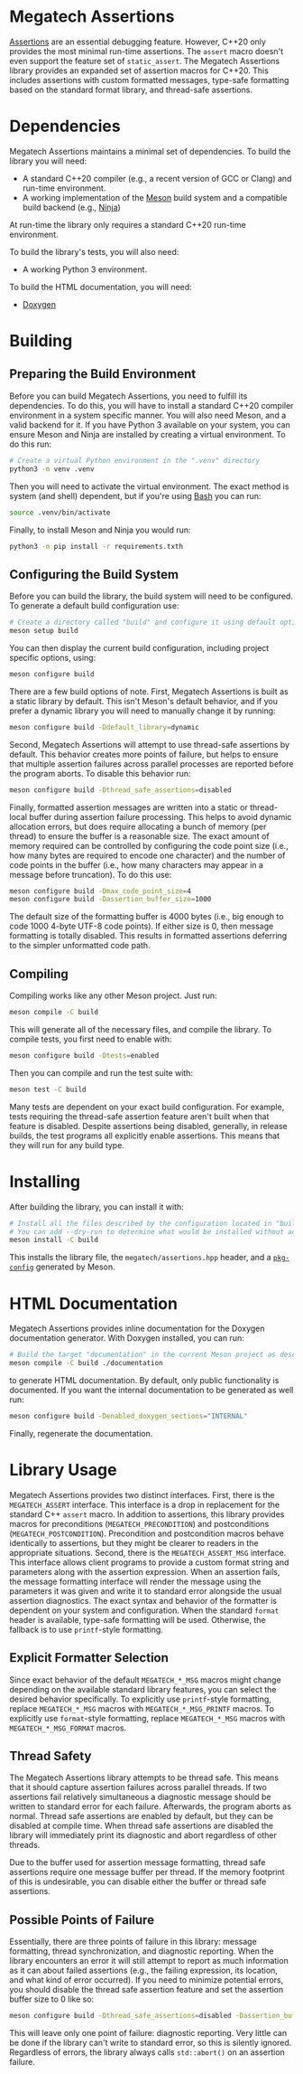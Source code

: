 # Megatech Assertions

[Assertions](https://en.wikipedia.org/wiki/Assertion_(software_development)) are an essential debugging feature.
However, C++20 only provides the most minimal run-time assertions. The `assert` macro doesn't even support the
feature set of `static_assert`. The Megatech Assertions library provides an expanded set of assertion macros for C++20.
This includes assertions with custom formatted messages, type-safe formatting based on the standard format library,
and thread-safe assertions.

# Dependencies

Megatech Assertions maintains a minimal set of dependencies. To build the library you will need:

- A standard C++20 compiler (e.g., a recent version of GCC or Clang) and run-time environment.
- A working implementation of the [Meson](https://mesonbuild.com/) build system and a compatible build backend (e.g.,
  [Ninja](https://ninja-build.org/))

At run-time the library only requires a standard C++20 run-time environment.

To build the library's tests, you will also need:

- A working Python 3 environment.

To build the HTML documentation, you will need:

- [Doxygen](https://doxygen.nl)

# Building

## Preparing the Build Environment

Before you can build Megatech Assertions, you need to fulfill its dependencies. To do this, you will have to install
a standard C++20 compiler environment in a system specific manner. You will also need Meson, and a valid backend for
it. If you have Python 3 available on your system, you can ensure Meson and Ninja are installed by creating a virtual
environment. To do this run:

```sh
# Create a virtual Python environment in the ".venv" directory
python3 -m venv .venv
```

Then you will need to activate the virtual environment. The exact method is system (and shell) dependent, but if
you're using [Bash](https://www.gnu.org/software/bash/) you can run:

```sh
source .venv/bin/activate
```

Finally, to install Meson and Ninja you would run:

```sh
python3 -m pip install -r requirements.txth
```

## Configuring the Build System

Before you can build the library, the build system will need to be configured. To generate a default build
configuration use:

```sh
# Create a directory called "build" and configure it using default options.
meson setup build
```

You can then display the current build configuration, including project specific options, using:

```sh
meson configure build
```

There are a few build options of note. First, Megatech Assertions is built as a static library by default. This isn't
Meson's default behavior, and if you prefer a dynamic library you will need to manually change it by running:

```sh
meson configure build -Ddefault_library=dynamic
```

Second, Megatech Assertions will attempt to use thread-safe assertions by default. This behavior creates more points
of failure, but helps to ensure that multiple assertion failures across parallel processes are reported before the
program aborts. To disable this behavior run:

```sh
meson configure build -Dthread_safe_assertions=disabled
```

Finally, formatted assertion messages are written into a static or thread-local buffer during assertion failure
processing. This helps to avoid dynamic allocation errors, but does require allocating a bunch of memory (per thread)
to ensure the buffer is a reasonable size. The exact amount of memory required can be controlled by configuring
the code point size (i.e., how many bytes are required to encode one character) and the number of code points in the
buffer (i.e., how many characters may appear in a message before truncation). To do this use:

```sh
meson configure build -Dmax_code_point_size=4
meson configure build -Dassertion_buffer_size=1000
```

The default size of the formatting buffer is 4000 bytes (i.e., big enough to code 1000 4-byte UTF-8 code points). If
either size is 0, then message formatting is totally disabled. This results in formatted assertions deferring to the
simpler unformatted code path.

## Compiling

Compiling works like any other Meson project. Just run:

```sh
meson compile -C build
```

This will generate all of the necessary files, and compile the library. To compile tests, you first need to enable
with:

```sh
meson configure build -Dtests=enabled
```

Then you can compile and run the test suite with:

```sh
meson test -C build
```

Many tests are dependent on your exact build configuration. For example, tests requiring the thread-safe assertion
feature aren't built when that feature is disabled. Despite assertions being disabled, generally, in release builds,
the test programs all explicitly enable assertions. This means that they will run for any build type.

# Installing

After building the library, you can install it with:

```sh
# Install all the files described by the configuration located in "build".
# You can add --dry-run to determine what would be installed without actually performing the installation.
meson install -C build
```

This installs the library file, the `megatech/assertions.hpp` header, and a
[`pkg-config`](https://www.freedesktop.org/wiki/Software/pkg-config/) generated by Meson.

# HTML Documentation

Megatech Assertions provides inline documentation for the Doxygen documentation generator. With Doxygen installed,
you can run:

```sh
# Build the target "documentation" in the current Meson project as described in the "build" directory.
meson compile -C build ./documentation
```

to generate HTML documentation. By default, only public functionality is documented. If you want the internal
documentation to be generated as well run:

```sh
meson configure build -Denabled_doxygen_sections="INTERNAL"
```

Finally, regenerate the documentation.

# Library Usage

Megatech Assertions provides two distinct interfaces. First, there is the `MEGATECH_ASSERT` interface. This interface
is a drop in replacement for the standard C++ `assert` macro. In addition to assertions, this library provides macros
for preconditions (`MEGATECH_PRECONDITION`) and postconditions (`MEGATECH_POSTCONDITION`). Precondition and
postcondition macros behave identically to assertions, but they might be clearer to readers in the appropriate
situations. Second, there is the `MEGATECH_ASSERT_MSG` interface. This interface allows client programs to provide a
custom format string and parameters along with the assertion expression. When an assertion fails, the message
formatting interface will render the message using the parameters it was given and write it to standard error
alongside the usual assertion diagnostics. The exact syntax and behavior of the formatter is dependent on your system
and configuration. When the standard `format` header is available, type-safe formatting will be used. Otherwise, the
fallback is to use `printf`-style formatting.

## Explicit Formatter Selection

Since exact behavior of the default `MEGATECH_*_MSG` macros might change depending on the available standard library
features, you can select the desired behavior specifically. To explicitly use `printf`-style formatting, replace
`MEGATECH_*_MSG` macros with `MEGATECH_*_MSG_PRINTF` macros. To explicitly use `format`-style formatting, replace
`MEGATECH_*_MSG` macros with `MEGATECH_*_MSG_FORMAT` macros.

## Thread Safety

The Megatech Assertions library attempts to be thread safe. This means that it should capture assertion failures
across parallel threads. If two assertions fail relatively simultaneous a diagnostic message should be written to
standard error for each failure. Afterwards, the program aborts as normal. Thread safe assertions are enabled by
default, but they can be disabled at compile time. When thread safe assertions are disabled the library will
immediately print its diagnostic and abort regardless of other threads.

Due to the buffer used for assertion message formatting, thread safe assertions require one message buffer per thread.
If the memory footprint of this is undesirable, you can disable either the buffer or thread safe assertions.

## Possible Points of Failure

Essentially, there are three points of failure in this library: message formatting, thread synchronization, and
diagnostic reporting. When the library encounters an error it will still attempt to report as much information as it
can about failed assertions (e.g., the failing expression, its location, and what kind of error occurred). If you need
to minimize potential errors, you should disable the thread safe assertion feature and set the assertion buffer size
to 0 like so:

```sh
meson configure build -Dthread_safe_assertions=disabled -Dassertion_buffer_size=0
```

This will leave only one point of failure: diagnostic reporting. Very little can be done if the library can't write
to standard error, so this is silently ignored. Regardless of errors, the library always calls `std::abort()` on an
assertion failure.
